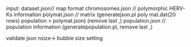 input:
dataset.json//  map format 
chromosomes.json // polymorphic HERV-Ks information
polymat.json // matrix (generatejson.pl poly mat.dat(20 rows) population > polymat.json) (remove last ,) 
population.json // population information (generatepopulation.pl, remove last ,) 

validate json
nsize-> bubble size setting
